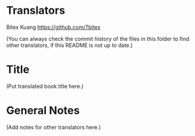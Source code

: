 Translators
===========

Bitex Kuang https://github.com/7bitex

(You can always check the commit history of the files in this folder to find other translators, if this README is not up to date.)

Title
=====

(Put translated book title here.)

General Notes
=============

(Add notes for other translators here.)